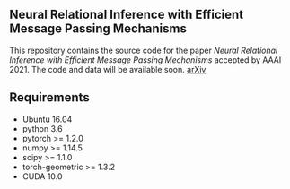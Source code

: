 ## Neural Relational Inference with Efficient Message Passing Mechanisms
This repository contains the source code for the paper *Neural Relational Inference with Efficient Message Passing Mechanisms* accepted by AAAI 2021. The code and data will be available soon. [arXiv](https://arxiv.org/pdf/2101.09486)

## Requirements
- Ubuntu 16.04
- python 3.6
- pytorch >= 1.2.0
- numpy >= 1.14.5
- scipy >= 1.1.0
- torch-geometric >= 1.3.2
- CUDA 10.0
